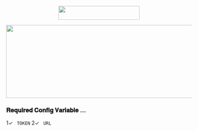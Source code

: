 <p align="center"><a href="https://dashboard.heroku.com/new?template=https://github.com/nobodydi/NOBODYMOVIEBOT"> <img src="https://img.shields.io/badge/Deploy%20On%20Heroku-bringle?style=for-the-badge&logo=heroku" width="220" height="38.45"/></a></p>
<p align="center"><a href="https://dashboard.heroku.com/new?template=https://github.com/nobodydi/NOBODYMOVIEBOT"> <img src="https://graph.org/file/7758e15f135e166b8637d.jpg" width="520" height="198.45"/></a></p>


### 𝐑𝐞𝐪𝐮𝐢𝐫𝐞𝐝 𝐂𝐨𝐧𝐟𝐢𝐠 𝐕𝐚𝐫𝐢𝐚𝐛𝐥𝐞 ...
1✓
``` TOKEN```
2✓
```  URL ```


